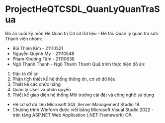 # ProjectHeQTCSDL_QuanLyQuanTraSua
Đồ án cuối kỳ môn Hệ Quản trị Cơ sở Dữ liệu - Đề tài: Quản lý quán trà sữa
Thành viên nhóm: 
- Bùi Thiên Kim - 21110521
- Nguyễn Quỳnh My - 21110548
- Phạm Khương Tâm - 21110638
- Ngô Thanh Thanh - Ngô Thanh Thanh
Quắ trình thực hiện đồ án:
1. Đặc tả đề tài
2. Phân tích thiết kế hệ thống thông tin, cơ sở dữ liệu
3. Thiết kế các chức năng
4. Quản lý User và phân quyền
5. Thiết kế giao diện hệ thống
Môi trường cài đặt và công nghệ sử dụng
- Hệ cơ sở dữ liệu Microsoft SQL Server Management Studio 19.
- Chương trình Winform được viết bằng Microsoft Visual Studio 2022 - trên tảng
ASP.NET Web Application (.NET Framework) C#.



